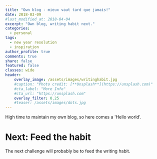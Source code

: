 ```yaml
---
title: "Own blog - mieux vaut tard que jamais!"
date: 2018-03-09
#last_modified_at: 2018-04-04
excerpt: "Own blog, writing habit next."
categories:
  - personal
tags:
  - new year resolution
  - inspiration
author_profile: true
comments: true
share: false
featured: false
classes: wide
header:
    overlay_image: /assets/images/writinghabit.jpg
    #caption: "Photo credit: [**Unsplash**](https://unsplash.com)"
    #cta_label: "More Info"
    #cta_url: "https://unsplash.com"
    overlay_filter: 0.25
    #teaser: /assets/images/dots.jpg
---
```


High time to maintain my own blog, so here comes a 'Hello world'.

# Next: Feed the habit

The next challenge will probably be to feed the writing habit.
